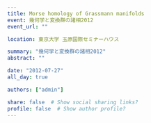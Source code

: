 ```yaml
---
title: Morse homology of Grassmann manifolds
event: 幾何学と変換群の諸相2012
event_url: ""

location: 東京大学 玉原国際セミナーハウス

summary: "幾何学と変換群の諸相2012"
abstract: ""

date: "2012-07-27"
all_day: true

authors: ["admin"]

share: false  # Show social sharing links?
profile: false  # Show author profile?
---
```


